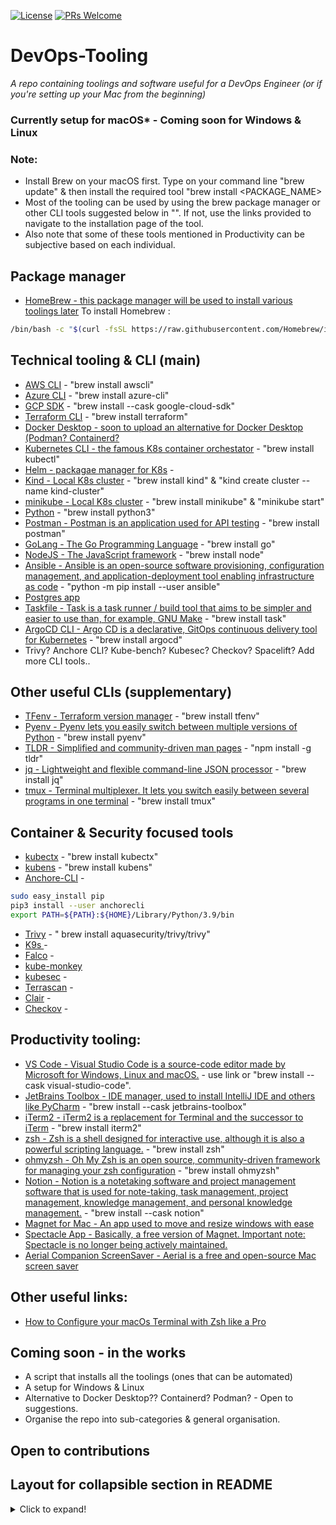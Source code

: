 [![License](https://img.shields.io/badge/License-Apache_2.0-blue.svg)](https://opensource.org/licenses/Apache-2.0)
[![PRs Welcome](https://img.shields.io/badge/PRs-welcome-brightgreen.svg?style=flat-square)](http://makeapullrequest.com)

# DevOps-Tooling
*A repo containing toolings and software useful for a DevOps Engineer (or if you're setting up your Mac from the beginning)*

### Currently setup for macOS* - Coming soon for Windows & Linux

### Note:
- Install Brew on your macOS first. Type on your command line "brew update" & then install the required tool "brew install <PACKAGE_NAME>
- Most of the tooling can be used by using the brew package manager or other CLI tools suggested below in "". If not, use the links provided to navigate to the installation page of the tool.
- Also note that some of these tools mentioned in Productivity can be subjective based on each individual.

## Package manager
- [HomeBrew - this package manager will be used to install various toolings later](https://brew.sh/)
To install Homebrew :
```sh
/bin/bash -c "$(curl -fsSL https://raw.githubusercontent.com/Homebrew/install/HEAD/install.sh)"
```

## Technical tooling & CLI (main)
- [AWS CLI](https://docs.aws.amazon.com/cli/latest/userguide/getting-started-install.html) - "brew install awscli"
- [Azure CLI](https://docs.microsoft.com/en-us/cli/azure/install-azure-cli-macos) - "brew install azure-cli"
- [GCP SDK](https://cloud.google.com/sdk/docs/install) - "brew install --cask google-cloud-sdk"
- [Terraform CLI](https://learn.hashicorp.com/tutorials/terraform/install-cli) - "brew install terraform"
- [Docker Desktop - soon to upload an alternative for Docker Desktop (Podman? Containerd?](https://www.docker.com/products/docker-desktop) 
- [Kubernetes CLI - the famous K8s container orchestator](https://kubernetes.io/docs/tasks/tools/install-kubectl-macos/) - "brew install kubectl"
- [Helm - packagae manager for K8s]() - 
- [Kind - Local K8s cluster](https://kind.sigs.k8s.io/docs/user/quick-start/) - "brew install kind" & "kind create cluster --name kind-cluster"
- [minikube - Local K8s cluster](https://minikube.sigs.k8s.io/docs/start/) - "brew install minikube" & "minikube start"
- [Python](https://www.python.org/downloads/) - "brew install python3"
- [Postman - Postman is an application used for API testing](https://www.postman.com/downloads/) - "brew install postman"
- [GoLang -  The Go Programming Language](https://go.dev/doc/install) - "brew install go"
- [NodeJS - The JavaScript framework](https://nodejs.org/en/download/) - "brew install node"
- [Ansible - Ansible is an open-source software provisioning, configuration management, and application-deployment tool enabling infrastructure as code](https://docs.ansible.com/ansible/latest/installation_guide/intro_installation.html) - "python -m pip install --user ansible"
- [Postgres app](https://postgresapp.com/)
- [Taskfile - Task is a task runner / build tool that aims to be simpler and easier to use than, for example, GNU Make](https://taskfile.dev/#/) - "brew install task"
- [ArgoCD CLI - Argo CD is a declarative, GitOps continuous delivery tool for Kubernetes](https://argo-cd.readthedocs.io/en/stable/cli_installation/) - "brew install argocd"
- Trivy? Anchore CLI? Kube-bench? Kubesec? Checkov? Spacelift? Add more CLI tools..

## Other useful CLIs (supplementary)
- [TFenv - Terraform version manager](https://github.com/tfutils/tfenv) - "brew install tfenv"
- [Pyenv - Pyenv lets you easily switch between multiple versions of Python](https://github.com/pyenv/pyenv) - "brew install pyenv"
- [TLDR - Simplified and community-driven man pages](https://tldr.sh/) - "npm install -g tldr"
- [jq - Lightweight and flexible command-line JSON processor](https://stedolan.github.io/jq/) - "brew install jq"
- [tmux - Terminal multiplexer. It lets you switch easily between several programs in one terminal](https://github.com/tmux/tmux/wiki/Installing) - "brew install tmux"

## Container & Security focused tools
- [kubectx]() - "brew install kubectx"
- [kubens]() - "brew install kubens"
- [Anchore-CLI](https://github.com/anchore/anchore-cli) - 
```sh
sudo easy_install pip
pip3 install --user anchorecli
export PATH=${PATH}:${HOME}/Library/Python/3.9/bin
```
- [Trivy](https://aquasecurity.github.io/trivy/v0.18.3/installation/) - " brew install aquasecurity/trivy/trivy"
- [K9s ]() - 
- [Falco]() - 
- [kube-monkey]()
- [kubesec]() - 
- [Terrascan]() -
- [Clair]() -
- [Checkov]() -

## Productivity tooling: 
- [VS Code - Visual Studio Code is a source-code editor made by Microsoft for Windows, Linux and macOS.](https://code.visualstudio.com/download) - use link or "brew install --cask visual-studio-code".
- [JetBrains Toolbox - IDE manager, used to install IntelliJ IDE and others like PyCharm](https://www.jetbrains.com/toolbox-app/) - "brew install --cask jetbrains-toolbox"
- [iTerm2 - iTerm2 is a replacement for Terminal and the successor to iTerm](https://iterm2.com/) - "brew install iterm2"
- [zsh - Zsh is a shell designed for interactive use, although it is also a powerful scripting language.](https://github.com/ohmyzsh/ohmyzsh) - "brew install zsh"
- [ohmyzsh - Oh My Zsh is an open source, community-driven framework for managing your zsh configuration](https://github.com/ohmyzsh/ohmyzsh) - "brew install ohmyzsh"
- [Notion - Notion is a notetaking software and project management software that is used for note-taking, task management, project management, knowledge management, and personal knowledge management.](https://www.notion.so/desktop) - "brew install --cask notion"
- [Magnet for Mac - An app used to move and resize windows with ease ](https://apps.apple.com/gb/app/magnet/id441258766?mt=12)
- [Spectacle App - Basically, a free version of Magnet. Important note: Spectacle is no longer being actively maintained.](https://www.spectacleapp.com/)
- [Aerial Companion ScreenSaver - Aerial is a free and open-source Mac screen saver](https://aerialscreensaver.github.io/) 

## Other useful links:

- [How to Configure your macOs Terminal with Zsh like a Pro](https://www.freecodecamp.org/news/how-to-configure-your-macos-terminal-with-zsh-like-a-pro-c0ab3f3c1156/)

## Coming soon - in the works
- A script that installs all the toolings (ones that can be automated)
- A setup for Windows & Linux
- Alternative to Docker Desktop?? Containerd? Podman? - Open to suggestions.
- Organise the repo into sub-categories & general organisation.

## Open to contributions

## Layout for collapsible section in README
<details>
  <summary>Click to expand!</summary>
  
  ## Heading
  1. A numbered
  2. list
     * With some
     * Sub bullets
</details>
